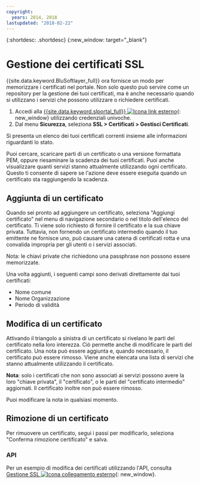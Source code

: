 ```yaml
---
copyright:
  years: 2014, 2018
lastupdated: "2018-02-22"
---
```


{:shortdesc: .shortdesc}
{:new_window: target="_blank"}

# Gestione dei certificati SSL

{{site.data.keyword.BluSoftlayer_full}} ora fornisce un modo per memorizzare i certificati nel portale. Non solo questo può servire come un repository per la gestione dei tuoi certificati, ma è anche necessario quando si utilizzano i servizi che possono utilizzare o richiedere certificati.

1. Accedi alla [{{site.data.keyword.slportal_full}} ![Icona link esterno](../../icons/launch-glyph.svg "Icona link esterno")](https://control.softlayer.com/){: new_window} utilizzando credenziali univoche.
2. Dal menu **Sicurezza**, seleziona **SSL > Certificati > Gestisci Certificati**.

Si presenta un elenco dei tuoi certificati correnti insieme alle informazioni riguardanti lo stato.

Puoi cercare, scaricare parti di un certificato o una versione formattata PEM, oppure riesaminare la scadenza dei tuoi certificati. Puoi anche visualizzare quanti servizi stanno attualmente utilizzando ogni certificato. Questo ti consente di sapere se l'azione deve essere eseguita quando un certificato sta raggiungendo la scadenza.

## Aggiunta di un certificato

Quando sei pronto ad aggiungere un certificato, seleziona "Aggiungi certificato" nel menu di navigazione secondario o nel titolo dell'elenco del certificato. Ti viene solo richiesto di fornire il certificato e la sua chiave privata. Tuttavia, non fornendo un certificato intermedio quando il tuo emittente ne fornisce uno, può causare una catena di certificati rotta e una convalida impropria per gli utenti o i servizi associati.

Nota: le chiavi private che richiedono una passphrase non possono essere memorizzate.

Una volta aggiunti, i seguenti campi sono derivati direttamente dai tuoi certificati:

* Nome comune
* Nome Organizzazione
* Periodo di validità

## Modifica di un certificato

Attivando il triangolo a sinistra di un certificato si rivelano le parti del certificato nella loro interezza. Ciò permette anche di modificare le parti del certificato. Una nota può essere aggiunta e, quando necessario, il certificato può essere rimosso. Viene anche elencata una lista di servizi che stanno attualmente utilizzando il certificato.

**Nota**: solo i certificati che non sono associati ai servizi possono avere la loro "chiave privata", il "certificato", o le parti del "certificato intermedio" aggiornati.  Il certificato inoltre non può essere rimosso.

Puoi modificare la nota in qualsiasi momento.

## Rimozione di un certificato

Per rimuovere un certificato, segui i passi per modificarlo, seleziona "Conferma rimozione certificato" e salva.

### API

Per un esempio di modifica dei certificati utilizzando l'API, consulta [Gestione SSL ![Icona collegamento esterno](../../icons/launch-glyph.svg "Icona collegamento esterno")](http://sldn.softlayer.com/article/ssl-management){: new_window}. 
